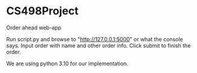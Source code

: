 # CS498Project
Order ahead web-app


Run script.py and browse to "http://127.0.0.1:5000" or what the console says. Input order with name and other order info. Click submit to finish the order.


We are using python 3.10 for our implementation.
